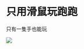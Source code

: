 # 只用滑鼠玩跑跑
只有一隻手也能玩

[![](http://img.youtube.com/vi/1v61wZj74I0/0.jpg)](https://youtu.be/1v61wZj74I0)
